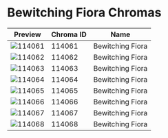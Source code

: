 # Bewitching Fiora Chromas

| Preview | Chroma ID | Name |
|---------|-----------|------|
| ![114061](https://raw.communitydragon.org/latest/plugins/rcp-be-lol-game-data/global/default/v1/champion-chroma-images/114/114061.png) | 114061 | Bewitching Fiora |
| ![114062](https://raw.communitydragon.org/latest/plugins/rcp-be-lol-game-data/global/default/v1/champion-chroma-images/114/114062.png) | 114062 | Bewitching Fiora |
| ![114063](https://raw.communitydragon.org/latest/plugins/rcp-be-lol-game-data/global/default/v1/champion-chroma-images/114/114063.png) | 114063 | Bewitching Fiora |
| ![114064](https://raw.communitydragon.org/latest/plugins/rcp-be-lol-game-data/global/default/v1/champion-chroma-images/114/114064.png) | 114064 | Bewitching Fiora |
| ![114065](https://raw.communitydragon.org/latest/plugins/rcp-be-lol-game-data/global/default/v1/champion-chroma-images/114/114065.png) | 114065 | Bewitching Fiora |
| ![114066](https://raw.communitydragon.org/latest/plugins/rcp-be-lol-game-data/global/default/v1/champion-chroma-images/114/114066.png) | 114066 | Bewitching Fiora |
| ![114067](https://raw.communitydragon.org/latest/plugins/rcp-be-lol-game-data/global/default/v1/champion-chroma-images/114/114067.png) | 114067 | Bewitching Fiora |
| ![114068](https://raw.communitydragon.org/latest/plugins/rcp-be-lol-game-data/global/default/v1/champion-chroma-images/114/114068.png) | 114068 | Bewitching Fiora |